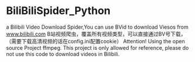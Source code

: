 # BiliBiliSpider_Python
a Bilibili Video Download Spider,You can use BVid to download Viesos from www.bilibili.com
B站视频爬虫，覆盖所有视频类型，可以直接通过BV号下载，（需要下载高清视频的话在config.ini配置cookie）
Attention!
Using the open source Project ffmpeg.
This project is only allowed for reference, please do not use this code to download videos in Bilibili.
